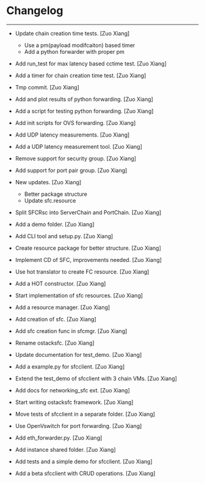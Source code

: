 Changelog
=========

------------
- Update chain creation time tests. [Zuo Xiang]

  * Use a pm(payload modifcaiton) based timer
  * Add a python forwarder with proper pm
- Add run_test for max latency based cctime test. [Zuo Xiang]
- Add a timer for chain creation time test. [Zuo Xiang]
- Tmp commit. [Zuo Xiang]
- Add and plot results of python forwarding. [Zuo Xiang]
- Add a script for testing python forwarding. [Zuo Xiang]
- Add init scripts for OVS forwarding. [Zuo Xiang]
- Add UDP latency measurements. [Zuo Xiang]
- Add a UDP latency measurement tool. [Zuo Xiang]
- Remove support for security group. [Zuo Xiang]
- Add support for port pair group. [Zuo Xiang]
- New updates. [Zuo Xiang]

  * Better package structure
  * Update sfc.resource
- Split SFCRsc into ServerChain and PortChain. [Zuo Xiang]
- Add a demo folder. [Zuo Xiang]
- Add CLI tool and setup.py. [Zuo Xiang]
- Create resource package for better structure. [Zuo Xiang]
- Implement CD of SFC, improvements needed. [Zuo Xiang]
- Use hot translator to create FC resource. [Zuo Xiang]
- Add a HOT constructor. [Zuo Xiang]
- Start implementation of sfc resources. [Zuo Xiang]
- Add a resource manager. [Zuo Xiang]
- Add creation of sfc. [Zuo Xiang]
- Add sfc creation func in sfcmgr. [Zuo Xiang]
- Rename ostacksfc. [Zuo Xiang]
- Update documentation for test_demo. [Zuo Xiang]
- Add a example.py for sfcclient. [Zuo Xiang]
- Extend the test_demo of sfcclient with 3 chain VMs. [Zuo Xiang]
- Add docs for networking_sfc ext. [Zuo Xiang]
- Start writing ostacksfc framework. [Zuo Xiang]
- Move tests of sfcclient in a separate folder. [Zuo Xiang]
- Use OpenVswitch for port forwarding. [Zuo Xiang]
- Add eth_forwarder.py. [Zuo Xiang]
- Add instance shared folder. [Zuo Xiang]
- Add tests and a simple demo for sfcclient. [Zuo Xiang]
- Add a beta sfcclient with CRUD operations. [Zuo Xiang]
